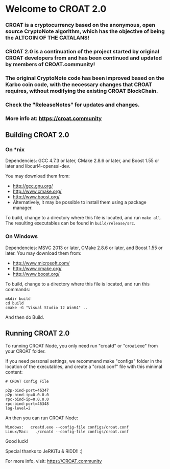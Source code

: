 # Welcome to CROAT 2.0

### CROAT is a cryptocurrency based on the anonymous, open source CryptoNote algorithm, which has the objective of being the ALTCOIN OF THE CATALANS!

### CROAT 2.0 is a continuation of the project started by original CROAT developers from and has been continued and updated by members of CROAT.community!
### The original CryptoNote code has been improved based on the Karbo coin code, with the necessary changes that CROAT requires, without modifying the existing CROAT BlockChain.
### Check the "ReleaseNotes" for updates and changes.
### More info at: https://croat.community

## Building CROAT 2.0 

### On *nix

Dependencies: GCC 4.7.3 or later, CMake 2.8.6 or later, and Boost 1.55 or later and libcurl4-openssl-dev.

You may download them from:

* http://gcc.gnu.org/
* http://www.cmake.org/
* http://www.boost.org/
* Alternatively, it may be possible to install them using a package manager.

To build, change to a directory where this file is located, and run `make all`. The resulting executables can be found in `build/release/src`.

### On Windows

Dependencies: MSVC 2013 or later, CMake 2.8.6 or later, and Boost 1.55 or later. You may download them from:

* http://www.microsoft.com/
* http://www.cmake.org/
* http://www.boost.org/

To build, change to a directory where this file is located, and run this commands: 
```
mkdir build
cd build
cmake -G "Visual Studio 12 Win64" ..
```
And then do Build.

## Running CROAT 2.0 

To running CROAT Node, you only need run "croatd" or "croat.exe" from your CROAT folder. 

If you need personal settings, we recommend make "configs" folder in the location of the executables, and create a "croat.conf" file with this minimal content:

```
# CROAT Config File

p2p-bind-port=46347
p2p-bind-ip=0.0.0.0
rpc-bind-ip=0.0.0.0
rpc-bind-port=46348
log-level=2

```
An then you can run CROAT Node:
```
Windows:   croatd.exe --config-file configs/croat.conf
Linux/Mac:   ./croatd --config-file configs/croat.conf
```

Good luck!

Special thanks to JeRKiTu & RiDD!! :)

For more info, visit: https://CROAT.community

